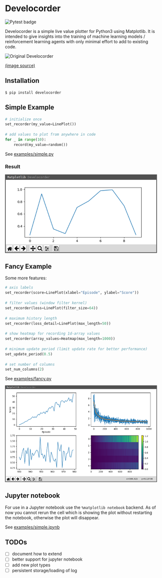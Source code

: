 Develocorder
============

![Pytest badge](https://github.com/wahtak/develocorder/workflows/Pytest/badge.svg)

Develocorder is a simple live value plotter for Python3 using Matplotlib. It is intended to give insights into the training of machine learning models / reinforcement learning agents with only minimal effort to add to existing code.

![Original Develocorder](https://upload.wikimedia.org/wikipedia/commons/thumb/8/8d/Viewing_of_Develocorder_Film.jpg/319px-Viewing_of_Develocorder_Film.jpg)

[(image source)](https://commons.wikimedia.org/wiki/File:Viewing_of_Develocorder_Film.jpg)


Installation
------------

```
$ pip install develocorder
```


Simple Example
--------------

``` python
# initialize once
set_recorder(my_value=LinePlot())

# add values to plot from anywhere in code
for _ in range(10):
    record(my_value=random())
```
See [examples/simple.py](examples/simple.py)

### Result
![Simple Example](doc/simple_example.png)


Fancy Example
--------------

Some more features:

``` python
# axis labels
set_recorder(score=LinePlot(xlabel="Episode", ylabel="Score"))

# filter values (window filter kernel)
set_recorder(loss=LinePlot(filter_size=64))

# maximum history length
set_recorder(loss_detail=LinePlot(max_length=50))

# show heatmap for recording 1d-array values
set_recorder(array_values=Heatmap(max_length=1000))

# minimum update period (limit update rate for better performance)
set_update_period(0.5)

# set number of columns
set_num_columns(2)
```
See [examples/fancy.py](examples/fancy.py)

![Fancy Example](doc/fancy_example.png)


Jupyter notebook
----------------

For use in a Jupyter notebook use the `%matplotlib notebook` backend. As of now you cannot rerun the cell which is showing the plot without restarting the notebook, otherwise the plot will disappear.

See [examples/simple.ipynb](examples/simple.ipynb)


TODOs
-----
  - [ ] document how to extend
  - [ ] better support for jupyter notebook
  - [ ] add new plot types
  - [ ] persistent storage/loading of log
